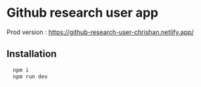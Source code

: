 # Github research user app

Prod version :
https://github-research-user-chrishan.netlify.app/

## Installation

```bash
  npm i
  npm run dev
```
